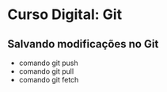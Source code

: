 # Curso Digital: Git

## Salvando modificações no Git

* comando git push
* comando git pull
* comando git fetch
